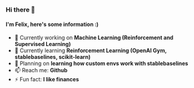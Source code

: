 ### Hi there 👋

#### I'm Felix, here's some information :)

- 🔭 Currently working on **Machine Learning (Reinforcement and Supervised Learning)**
- 🌱 Currently learning **Reinforcement Learning (OpenAI Gym, stablebaselines, scikit-learn)**
- 🧭 Planning on **learning how custom envs work with stablebaselines**
- 📫 Reach me: **Github**
- ⚡ Fun fact: **I like finances**



<!--
**FelixCodesTech/FelixCodesTech** is a ✨ _special_ ✨ repository because its `README.md` (this file) appears on your GitHub profile.

Here are some ideas to get you started:

- 🔭 I’m currently working on ...
- 🌱 I’m currently learning ...
- 👯 I’m looking to collaborate on ...
- 🤔 I’m looking for help with ...
- 💬 Ask me about ...
- 📫 How to reach me: ...
- 😄 Pronouns: ...
- ⚡ Fun fact: ...
-->
